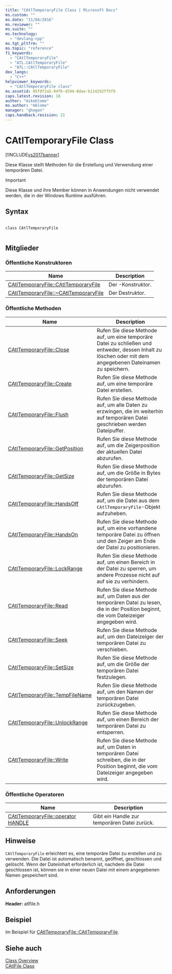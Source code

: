 ```yaml
---
title: "CAtlTemporaryFile Class | Microsoft Docs"
ms.custom: ""
ms.date: "11/04/2016"
ms.reviewer: ""
ms.suite: ""
ms.technology: 
  - "devlang-cpp"
ms.tgt_pltfrm: ""
ms.topic: "reference"
f1_keywords: 
  - "CAtlTemporaryFile"
  - "ATL.CAtlTemporaryFile"
  - "ATL::CAtlTemporaryFile"
dev_langs: 
  - "C++"
helpviewer_keywords: 
  - "CAtlTemporaryFile class"
ms.assetid: 05f0f2a5-94f6-4594-8dae-b114292ff5f9
caps.latest.revision: 18
author: "mikeblome"
ms.author: "mblome"
manager: "ghogen"
caps.handback.revision: 21
---
```

# CAtlTemporaryFile Class
[!INCLUDE[vs2017banner](../../assembler/inline/includes/vs2017banner.md)]

Diese Klasse stellt Methoden für die Erstellung und Verwendung einer temporären Datei.  
  
> [!IMPORTANT]
>  Diese Klasse und ihre Member können in Anwendungen nicht verwendet werden, die in der Windows Runtime ausführen.  
  
## Syntax  
  
```  
  
class CAtlTemporaryFile  
  
```  
  
## Mitglieder  
  
### Öffentliche Konstruktoren  
  
|Name|Description|  
|----------|-----------------|  
|[CAtlTemporaryFile::CAtlTemporaryFile](../Topic/CAtlTemporaryFile::CAtlTemporaryFile.md)|Der \-Konstruktor.|  
|[CAtlTemporaryFile::~CAtlTemporaryFile](../Topic/CAtlTemporaryFile::~CAtlTemporaryFile.md)|Der Destruktor.|  
  
### Öffentliche Methoden  
  
|Name|Description|  
|----------|-----------------|  
|[CAtlTemporaryFile::Close](../Topic/CAtlTemporaryFile::Close.md)|Rufen Sie diese Methode auf, um eine temporäre Datei zu schließen und entweder, dessen Inhalt zu löschen oder mit dem angegebenen Dateinamen zu speichern.|  
|[CAtlTemporaryFile::Create](../Topic/CAtlTemporaryFile::Create.md)|Rufen Sie diese Methode auf, um eine temporäre Datei erstellen.|  
|[CAtlTemporaryFile::Flush](../Topic/CAtlTemporaryFile::Flush.md)|Rufen Sie diese Methode auf, um alle Daten zu erzwingen, die im weiterhin auf temporären Datei geschrieben werden Dateipuffer.|  
|[CAtlTemporaryFile::GetPosition](../Topic/CAtlTemporaryFile::GetPosition.md)|Rufen Sie diese Methode auf, um die Zeigerposition der aktuellen Datei abzurufen.|  
|[CAtlTemporaryFile::GetSize](../Topic/CAtlTemporaryFile::GetSize.md)|Rufen Sie diese Methode auf, um die Größe in Bytes der temporären Datei abzurufen.|  
|[CAtlTemporaryFile::HandsOff](../Topic/CAtlTemporaryFile::HandsOff.md)|Rufen Sie diese Methode auf, um die Datei aus dem `CAtlTemporaryFile`\-Objekt aufzuheben.|  
|[CAtlTemporaryFile::HandsOn](../Topic/CAtlTemporaryFile::HandsOn.md)|Rufen Sie diese Methode auf, um eine vorhandene temporäre Datei zu öffnen und den Zeiger am Ende der Datei zu positionieren.|  
|[CAtlTemporaryFile::LockRange](../Topic/CAtlTemporaryFile::LockRange.md)|Rufen Sie diese Methode auf, um einen Bereich in der Datei zu sperren, um andere Prozesse nicht auf auf sie zu verhindern.|  
|[CAtlTemporaryFile::Read](../Topic/CAtlTemporaryFile::Read.md)|Rufen Sie diese Methode auf, um Daten aus der temporären Datei zu lesen, die in der Position beginnt, die vom Dateizeiger angegeben wird.|  
|[CAtlTemporaryFile::Seek](../Topic/CAtlTemporaryFile::Seek.md)|Rufen Sie diese Methode auf, um den Dateizeiger der temporären Datei zu verschieben.|  
|[CAtlTemporaryFile::SetSize](../Topic/CAtlTemporaryFile::SetSize.md)|Rufen Sie diese Methode auf, um die Größe der temporären Datei festzulegen.|  
|[CAtlTemporaryFile::TempFileName](../Topic/CAtlTemporaryFile::TempFileName.md)|Rufen Sie diese Methode auf, um den Namen der temporären Datei zurückzugeben.|  
|[CAtlTemporaryFile::UnlockRange](../Topic/CAtlTemporaryFile::UnlockRange.md)|Rufen Sie diese Methode auf, um einen Bereich der temporären Datei zu entsperren.|  
|[CAtlTemporaryFile::Write](../Topic/CAtlTemporaryFile::Write.md)|Rufen Sie diese Methode auf, um Daten in temporären Datei schreiben, die in der Position beginnt, die vom Dateizeiger angegeben wird.|  
  
### Öffentliche Operatoren  
  
|Name|Description|  
|----------|-----------------|  
|[CAtlTemporaryFile::operator HANDLE](../Topic/CAtlTemporaryFile::operator%20HANDLE.md)|Gibt ein Handle zur temporären Datei zurück.|  
  
## Hinweise  
 `CAtlTemporaryFile` erleichtert es, eine temporäre Datei zu erstellen und zu verwenden.  Die Datei ist automatisch benannt, geöffnet, geschlossen und gelöscht.  Wenn der Dateiinhalt erforderlich ist, nachdem die Datei geschlossen ist, können sie in einer neuen Datei mit einem angegebenen Namen gespeichert sind.  
  
## Anforderungen  
 **Header:** atlfile.h  
  
## Beispiel  
 Im Beispiel für [CAtlTemporaryFile::CAtlTemporaryFile](../Topic/CAtlTemporaryFile::CAtlTemporaryFile.md).  
  
## Siehe auch  
 [Class Overview](../../atl/atl-class-overview.md)   
 [CAtlFile Class](../../atl/reference/catlfile-class.md)
